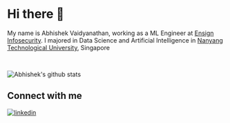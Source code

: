 # Hi there 👋

<!--
**Abhishek03312/Abhishek03312** is a ✨ _special_ ✨ repository because its `README.md` (this file) appears on your GitHub profile.

Here are some ideas to get you started:

- 🔭 I’m currently working on ...
- 🌱 I’m currently learning ...
- 👯 I’m looking to collaborate on ...
- 🤔 I’m looking for help with ...
- 💬 Ask me about ...
- 📫 How to reach me: ...
- 😄 Pronouns: ...
- ⚡ Fun fact: ...
-->

My name is Abhishek Vaidyanathan, working as a ML Engineer at [Ensign Infosecurity](https://www.ensigninfosecurity.com/). I majored in Data Science and Artificial Intelligence in [Nanyang Technological University](https://www.ntu.edu.sg/Pages/home.aspx), Singapore

<br/>

<!-- ![Abhishek's github stats](https://github-readme-stats.vercel.app/api?username=Abhishek03312&show_icons=true&theme=radical) -->
![Abhishek's github stats](https://github-readme-stats-eight-theta.vercel.app/api?username=Abhishek03312&show_icons=true&theme=radical&include_all_commits=true&count_private=true)
<br/>

## Connect with me
[![linkedin](https://img.shields.io/badge/LinkedIn-0077B5?style=for-the-badge&logo=linkedin&logoColor=white)](https://www.linkedin.com/in/abhishek-vaidyanathan-3364b2196/)
&nbsp; &nbsp;
<!-- [![github](https://img.shields.io/badge/Github-12100E?style=for-the-badge&logo=Github&logoColor=white)](https://github.com/ABHISHEK03312) -->
